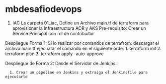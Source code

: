 # mbdesafiodevops
1. IAC
   La carpeta 01_iac, Define un Archivo main.tf de terraform para aprovisionar la Infraestructura ACR y AKS
Pre-requisito:
Crear un Service Principal con  rol de contribuitor

Despliegue Forma 1:
   Si lo realizar por comandos de terrafrom: descargar el archivo main.tf
   ejecuatar el comando en el siguiente orde:
      1. terraform init
      2. terraform plan
      3. terraform apply -auto-approve

Despliegue de Forma 2:
   Desde el Servidor de Jenkins:
   
      1. Crear un pipeline en Jenkins y extraiga el Jenkinsfile para ejecutarlo
   

      
   


      

      

